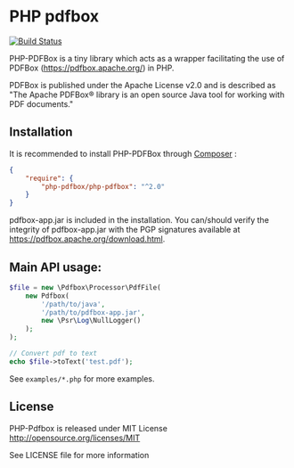 # PHP pdfbox

[![Build Status](https://secure.travis-ci.org/php-pdfbox/php-pdfbox.png?branch=master)](http://travis-ci.org/php-pdfbox/php-pdfbox)

PHP-PDFBox is a tiny library which acts as a wrapper facilitating the use of PDFBox (https://pdfbox.apache.org/) in PHP.

PDFBox is published under the Apache License v2.0 and is described as "The Apache PDFBox® library is an open source Java tool for working with PDF documents."

## Installation

It is recommended to install PHP-PDFBox through
[Composer](http://getcomposer.org) :

```json
{
    "require": {
        "php-pdfbox/php-pdfbox": "^2.0"
    }
}
```
pdfbox-app.jar is included in the installation. You can/should verify the integrity of pdfbox-app.jar with the PGP signatures available at https://pdfbox.apache.org/download.html.

## Main API usage:

```php
$file = new \Pdfbox\Processor\PdfFile(
    new Pdfbox(
        '/path/to/java',
        '/path/to/pdfbox-app.jar',
        new \Psr\Log\NullLogger()
    );
);

// Convert pdf to text
echo $file->toText('test.pdf');
```

See `examples/*.php` for more examples.

## License

PHP-Pdfbox is released under MIT License http://opensource.org/licenses/MIT

See LICENSE file for more information
